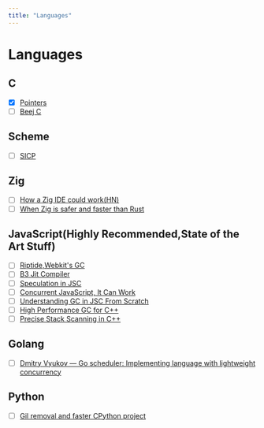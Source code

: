 ```yaml
---
title: "Languages"
---
```


# Languages

## C

- [x] [Pointers](https://pdos.csail.mit.edu/6.828/2014/readings/pointers.pdf)
- [ ] [Beej C](https://beej.us/guide/bgc/)

## Scheme

- [ ] [SICP](https://youtube.com/playlist?list=PLE18841CABEA24090)

## Zig

- [ ] [How a Zig IDE could work(HN)](https://news.ycombinator.com/item?id=34740937)
- [ ] [When Zig is safer and faster than Rust](https://news.ycombinator.com/item?id=35060479)

## JavaScript(Highly Recommended,State of the Art Stuff)

- [ ] [Riptide,Webkit's GC](https://webkit.org/blog/7122/introducing-riptide-webkits-retreating-wavefront-concurrent-garbage-collector/)
- [ ] [B3 Jit Compiler](https://webkit.org/blog/5852/introducing-the-b3-jit-compiler/)
- [ ] [Speculation in JSC](https://webkit.org/blog/10308/speculation-in-javascriptcore/)
- [ ] [Concurrent JavaScript, It Can Work](https://webkit.org/blog/7846/concurrent-javascript-it-can-work/)
- [ ] [Understanding GC in JSC From Scratch](https://webkit.org/blog/12967/understanding-gc-in-jsc-from-scratch/)
- [ ] [High Performance GC for C++](https://v8.dev/blog/high-performance-cpp-gc)
- [ ] [Precise Stack Scanning in C++](https://docs.google.com/document/d/1mF-IW2UDwFslAREeapnP8bgXAlLG_DScOVhuTo34gBQ/edit#heading=h.ft3eufkln61m)

## Golang

- [ ] [Dmitry Vyukov — Go scheduler: Implementing language with lightweight concurrency ](https://youtu.be/-K11rY57K7k)

## Python

- [ ] [Gil removal and faster CPython project](https://lwn.net/Articles/939981/?s=08)
